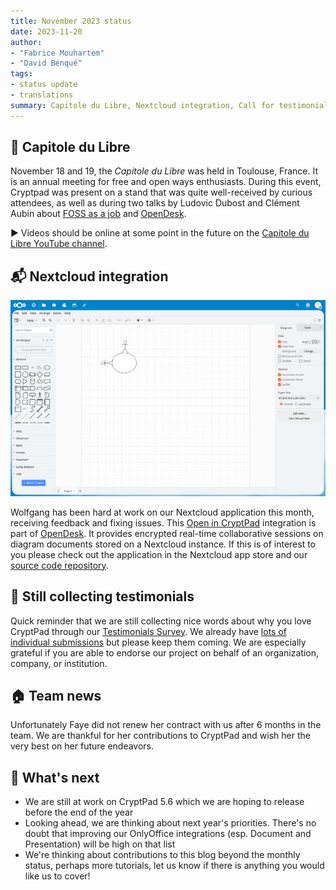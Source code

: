 ```yaml
---
title: November 2023 status
date: 2023-11-20
author: 
- "Fabrice Mouhartem"
- "David Benqué"
tags:
- status update
- translations
summary: Capitole du Libre, Nextcloud integration, Call for testimonials, Team News
---
```



## 🎪 Capitole du Libre

November 18 and 19, the _Capitole du Libre_ was held in Toulouse, France. It is an annual meeting for free and open ways enthusiasts.
During this event, Cryptpad was present on a stand that was quite well-received by curious attendees, as well as during two talks by Ludovic Dubost and Clément Aubin about [FOSS as a job](https://cfp.capitoledulibre.org/cdl-2023/talk/PWQ8UQ/) and [OpenDesk](https://cfp.capitoledulibre.org/cdl-2023/talk/GTQZDS/).

▶️ Videos should be online at some point in the future on the [Capitole du Libre YouTube channel](https://www.youtube.com/channel/UCceC8Q8hThsWwmhqkjclcZg/videos).

## 📬 Nextcloud integration

![screenshot of the Nextcloud application](../images/nextcloud-app.png)

Wolfgang has been hard at work on our Nextcloud application this month, receiving feedback and fixing issues. This [Open in CryptPad](https://apps.nextcloud.com/apps/openincryptpad) integration is part of [OpenDesk](https://xwiki.com/en/Blog/XWiki-joins-OpenDesk/). It provides encrypted real-time collaborative sessions on diagram documents stored on a Nextcloud instance. If this is of interest to you please check out the application in the Nextcloud app store and our [source code repository](https://github.com/cryptpad/nextcloud-open-in-cryptpad).

## 💌 Still collecting testimonials
Quick reminder that we are still collecting nice words about why you love CryptPad through our [Testimonials Survey](https://cryptpad.fr/form/#/2/form/view/1NDX7MEkhzNz1FCrcjCxmvjgIj24QjWNncZygR60Ch8/). We already have [lots of individual submissions](https://cryptpad.org/testimonials/) but please keep them coming. We are especially grateful if you are able to endorse our project on behalf of an organization, company, or institution.

## 🏠 Team news
Unfortunately Faye did not renew her contract with us after 6 months in the team. We are thankful for her contributions to CryptPad and wish her the very best on her future endeavors. 

## 🔭 What's next

- We are still at work on CryptPad 5.6 which we are hoping to release before the end of the year
- Looking ahead, we are thinking about next year's priorities. There's no doubt that improving our OnlyOffice integrations (esp. Document and Presentation) will be high on that list
- We're thinking about contributions to this blog beyond the monthly status, perhaps more tutorials, let us know if there is anything you would like us to cover!


